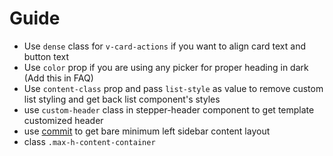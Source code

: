 # Guide

- Use `dense` class for `v-card-actions` if you want to align card text and button text
- Use `color` prop if you are using any picker for proper heading in dark (Add this in FAQ)
- Use `content-class` prop and pass `list-style` as value to remove custom list styling and get back list component's styles
- use `custom-header` class in stepper-header component to get template customized header
- use [commit](https://github.com/themeselection/oxify-vuejs-admin-template/commit/4e6b1114c50493e59025bd4010ea8cadf110ca8c) to get bare minimum left sidebar content layout
- class `.max-h-content-container`
